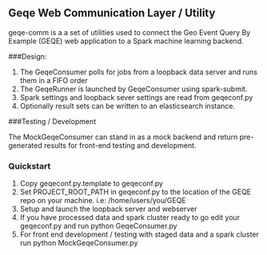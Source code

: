 ## Geqe Web Communication Layer / Utility

geqe-comm is a a set of utilities used to connect the Geo Event Query By Example (GEQE) web application to a Spark machine learning backend.


###Design:

1. The GeqeConsumer polls for jobs from a loopback data server and runs them in a FIFO order
2. The GeqeRunner is launched by GeqeConsumer using spark-submit.
3. Spark settings and loopback sever settings are read from geqeconf.py
4. Optionally result sets can be written to an elasticsearch instance.


###Testing / Development

The MockGeqeConsumer can stand in as a mock backend and return pre-generated results for front-end
testing and development.


### Quickstart

1. Copy geqeconf.py.template to geqeconf.py
2. Set PROJECT_ROOT_PATH in geqeconf.py to the location of the GEQE repo on your machine.  i.e: /home/users/you/GEQE
3. Setup and launch the loopback server and webserver
4. If you have processed data and spark cluster ready to go edit your geqeconf.py and run python GeqeConsumer.py  
5. For front end development / testing with staged data and a spark cluster run python MockGeqeConsumer.py
